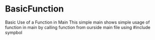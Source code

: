 # BasicFunction
Basic Use of a Function in Main
This simple main shows simple usage of function in main by calling function from ourside main file using #include sympbol
